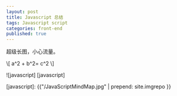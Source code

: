 ```yaml
---
layout: post
title: Javascript 总结
tags: Javascript script
categories: front-end
published: true
---
```


超级长图，小心流量。

\\[
a^2 + b^2= c^2
\\]

![javascript] [javascript]

[javascript]: {{"/JavaScriptMindMap.jpg" | prepend: site.imgrepo }}
